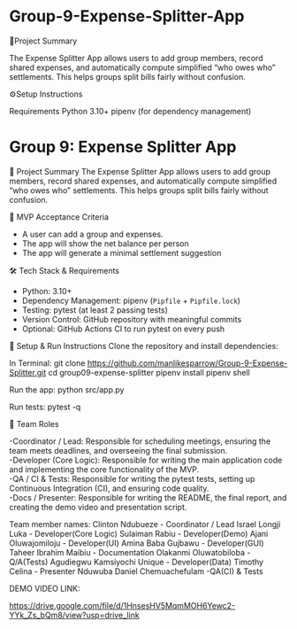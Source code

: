 # Group-9-Expense-Splitter-App

📌Project Summary

The Expense Splitter App allows users to add group members, record shared expenses, and automatically compute simplified “who owes who” settlements. This helps groups split bills fairly without confusion.

 ⚙️Setup Instructions
 
Requirements
Python 3.10+
pipenv (for dependency management)

# Group 9: Expense Splitter App

📌 Project Summary
The Expense Splitter App allows users to add group members, record shared expenses, and automatically compute simplified “who owes who” settlements. This helps groups split bills fairly without confusion.

🎯 MVP Acceptance Criteria
- A user can add a group and expenses.
- The app will show the net balance per person
- The app will generate a minimal settlement suggestion


🛠️ Tech Stack & Requirements
- Python: 3.10+
- Dependency Management: pipenv (`Pipfile` + `Pipfile.lock`)
- Testing: pytest (at least 2 passing tests)
- Version Control: GitHub repository with meaningful commits
- Optional: GitHub Actions CI to run pytest on every push


🚀 Setup & Run Instructions
Clone the repository and install dependencies:

In Terminal: 
git clone https://github.com/manlikesparrow/Group-9-Expense-Splitter.git
cd group09-expense-splitter
pipenv install
pipenv shell

Run the app:
python src/app.py

Run tests:
pytest -q

👥 Team Roles

-Coordinator / Lead: Responsible for scheduling meetings, ensuring the team meets deadlines, and overseeing the final submission.  
-Developer (Core Logic): Responsible for writing the main application code and implementing the core functionality of the MVP.  
-QA / CI & Tests: Responsible for writing the pytest tests, setting up Continuous Integration (CI), and ensuring code quality.  
-Docs / Presenter: Responsible for writing the README, the final report, and creating the demo video and presentation script.  

Team member names:
Clinton Ndubueze - Coordinator / Lead
Israel Longji Luka - Developer(Core Logic)
Sulaiman Rabiu - Developer(Demo)
Ajani Oluwajomiloju - Developer(UI)
Amina Baba Gujbawu - Developer(GUI)
Taheer Ibrahim Maibiu - Documentation
Olakanmi Oluwatobiloba - Q/A(Tests)
Agudiegwu Kamsiyochi Unique - Developer(Data)
Timothy Celina - Presenter
Nduwuba Daniel Chemuachefulam -QA(CI) & Tests


DEMO VIDEO LINK:

https://drive.google.com/file/d/1HnsesHV5MqmMOH6Yewc2-YYk_Zs_bQm8/view?usp=drive_link